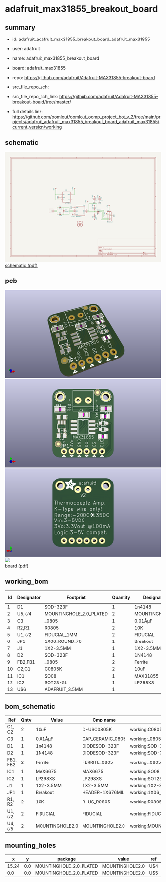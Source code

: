 # adafruit_max31855_breakout_board
 
## summary 
* id: adafruit_adafruit_max31855_breakout_board_adafruit_max31855
* user: adafruit
* name: adafruit_max31855_breakout_board
* board: adafruit_max31855
* repo: https://github.com/adafruit/Adafruit-MAX31855-breakout-board



* src_file_repo_sch: 
* src_file_repo_sch_link: https://github.com/adafruit/Adafruit-MAX31855-breakout-board/tree/master/
* full details link: https://github.com/oomlout/oomlout_oomp_project_bot_v_2/tree/main/projects/adafruit_adafruit_max31855_breakout_board_adafruit_max31855/current_version/working  

## schematic  
![](working_schematic_600.png)  
[schematic (pdf)](working_schematic.pdf) 






















## pcb  
![](working_3d_600.png) 
![](working_3d_front_600.png)  
![](working_3d_back_600.png)  
![](working_600.png)  
[board (pdf)](working.pdf)  

## working_bom
| Id | Designator | Footprint | Quantity | Designation | Supplier and ref |  | None | 
| --- | --- | --- | --- | --- | --- | --- | --- | 
| 1 | D1 | SOD-323F | 1 | 1n4148 |  |  | [''] | 
| 2 | U$5,U$4 | MOUNTINGHOLE_2.0_PLATED | 2 | MOUNTINGHOLE2.0 |  |  | [''] | 
| 3 | C3 | _0805 | 1 | 0.01ÂµF |  |  | [''] | 
| 4 | R2,R1 | R0805 | 2 | 10K |  |  | [''] | 
| 5 | U$1,U$2 | FIDUCIAL_1MM | 2 | FIDUCIAL |  |  | [''] | 
| 6 | JP1 | 1X06_ROUND_76 | 1 | Breakout |  |  | [''] | 
| 7 | J1 | 1X2-3.5MM | 1 | 1X2-3.5MM |  |  | [''] | 
| 8 | D2 | SOD-323F | 1 | 1N4148 |  |  | [''] | 
| 9 | FB2,FB1 | _0805 | 2 | Ferrite |  |  | [''] | 
| 10 | C2,C1 | C0805K | 2 | 10uF |  |  | [''] | 
| 11 | IC1 | SO08 | 1 | MAX31855 |  |  | [''] | 
| 12 | IC2 | SOT23-5L | 1 | LP298XS |  |  | [''] | 
| 13 | U$6 | ADAFRUIT_3.5MM | 1 |  |  |  | [''] | 


## bom_schematic
| Ref | Qnty | Value | Cmp name | Footprint | Description | Vendor | DNP | 
| --- | --- | --- | --- | --- | --- | --- | --- | 
| C1, C2 | 2 | 10uF | C-USC0805K | working:C0805K |  |  |  | 
| C3 | 1 | 0.01ÂµF | CAP_CERAMIC_0805 | working:_0805 |  |  |  | 
| D1 | 1 | 1n4148 | DIODESOD-323F | working:SOD-323F |  |  |  | 
| D2 | 1 | 1N4148 | DIODESOD-323F | working:SOD-323F |  |  |  | 
| FB1, FB2 | 2 | Ferrite | FERRITE_0805 | working:_0805 |  |  |  | 
| IC1 | 1 | MAX6675 | MAX6675 | working:SO08 |  |  |  | 
| IC2 | 1 | LP298XS | LP298XS | working:SOT23-5L |  |  |  | 
| J1 | 1 | 1X2-3.5MM | 1X2-3.5MM | working:1X2-3.5MM |  |  |  | 
| JP1 | 1 | Breakout | HEADER-1X676MIL | working:1X06_ROUND_76 |  |  |  | 
| R1, R2 | 2 | 10K | R-US_R0805 | working:R0805 |  |  |  | 
| U$1, U$2 | 2 | FIDUCIAL | FIDUCIAL | working:FIDUCIAL_1MM |  |  |  | 
| U$4, U$5 | 2 | MOUNTINGHOLE2.0 | MOUNTINGHOLE2.0 | working:MOUNTINGHOLE_2.0_PLATED |  |  |  | 


## mounting_holes
| x | y | package | value | ref | size | 
| --- | --- | --- | --- | --- | --- | 
| 15.24 | 0.0 | MOUNTINGHOLE_2.0_PLATED | MOUNTINGHOLE2.0 | U$4 | m3 | 
| 0.0 | 0.0 | MOUNTINGHOLE_2.0_PLATED | MOUNTINGHOLE2.0 | U$5 | m3 | 


